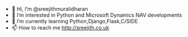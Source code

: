 - 👋 Hi, I’m @sreejithmuralidharan
- 👀 I’m interested in Python and Microsoft Dynamics NAV developments
- 🌱 I’m currently learning Python,Django,Flask,C/SIDE
- 📫 How to reach me http://sreejith.co.uk

<!---
sreejithmuralidharan/sreejithmuralidharan is a ✨ special ✨ repository because its `README.md` (this file) appears on your GitHub profile.
You can click the Preview link to take a look at your changes.
--->
